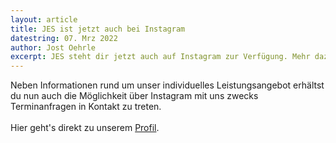 ```yaml
---
layout: article
title: JES ist jetzt auch bei Instagram
datestring: 07. Mrz 2022
author: Jost Oehrle
excerpt: JES steht dir jetzt auch auf Instagram zur Verfügung. Mehr dazu erfährst du hier...
---
```


Neben Informationen rund um unser individuelles Leistungsangebot erhältst du nun auch die Möglichkeit über Instagram mit uns zwecks Terminanfragen in Kontakt zu treten.<br>
<br>
Hier geht's direkt zu unserem [Profil](https://www.instagram.com/jes.steuerrecht/).
